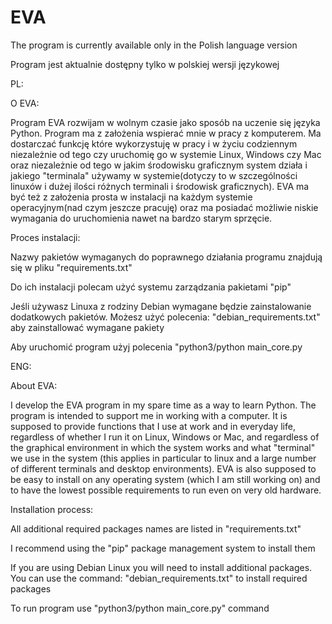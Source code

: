 # EVA



The program is currently available only in the Polish language version

Program jest aktualnie dostępny tylko w polskiej wersji językowej

PL:

O EVA:

Program EVA rozwijam w wolnym czasie jako sposób na uczenie się języka Python. Program ma z założenia wspierać mnie w pracy z komputerem. Ma dostarczać funkcję które wykorzystuję w pracy i w życiu codziennym niezależnie od tego czy uruchomię go w systemie Linux, Windows czy Mac oraz niezależnie od tego w jakim środowisku graficznym system działa i jakiego "terminala" używamy w systemie(dotyczy to w szczególności linuxów i dużej ilości różnych terminali i środowisk graficznych). EVA ma być też z założenia prosta w instalacji na każdym systemie operacyjnym(nad czym jeszcze pracuję) oraz ma posiadać możliwie niskie wymagania do uruchomienia nawet na bardzo starym sprzęcie.

Proces instalacji:

Nazwy pakietów wymaganych do poprawnego działania programu znajdują się w pliku "requirements.txt"

Do ich instalacji polecam użyć systemu zarządzania pakietami "pip"

Jeśli używasz Linuxa z rodziny Debian wymagane będzie zainstalowanie dodatkowych pakietów. Możesz użyć polecenia: "debian_requirements.txt" aby zainstallować wymagane pakiety

Aby uruchomić program użyj polecenia "python3/python main_core.py

ENG:

About EVA:

I develop the EVA program in my spare time as a way to learn Python. The program is intended to support me in working with a computer. It is supposed to provide functions that I use at work and in everyday life, regardless of whether I run it on Linux, Windows or Mac, and regardless of the graphical environment in which the system works and what "terminal" we use in the system (this applies in particular to linux and a large number of different terminals and desktop environments). EVA is also supposed to be easy to install on any operating system (which I am still working on) and to have the lowest possible requirements to run even on very old hardware.

Installation process:

All additional required packages names are listed in "requirements.txt"

I recommend using the "pip" package management system to install them

If you are using Debian Linux you will need to install additional packages. You can use the command: "debian_requirements.txt" to install required packages

To run program use "python3/python main_core.py" command
